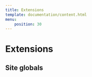 ```yaml
---
title: Extensions
template: documentation/content.html
menu:
    position: 30
---
```


# Extensions

## Site globals

## 
